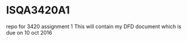 # ISQA3420A1
repo for 3420 assignment 1
This will contain my DFD document which is due on 10 oct 2016
